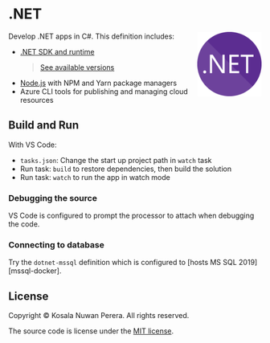 # .NET
[<img align="right" alt=".NET C-sharp" width="128rem" src="https://raw.githubusercontent.com/github/explore/93d8a67084f94b2a444e510199a6e7622e5b09a3/topics/dotnet/dotnet.png" />][dotnet-resources]

Develop .NET apps in C#. This definition includes:
- [.NET SDK and runtime][dotnet-compatibility]
  > [See available versions][dotnet-tags]
- [Node.js][nodejs-docs] with NPM and Yarn package managers
- Azure CLI tools for publishing and managing cloud resources

## Build and Run
With VS Code:
- `tasks.json`: Change the start up project path in `watch` task
- Run task: `build` to restore dependencies, then build the solution
- Run task: `watch` to run the app in watch mode

### Debugging the source
VS Code is configured to prompt the processor to attach when debugging the code.

### Connecting to database
Try the `dotnet-mssql` definition which is configured to [hosts MS SQL 2019][mssql-docker].

## License
Copyright :copyright: Kosala Nuwan Perera. All rights reserved.

The source code is license under the [MIT license][lic].

[dotnet-resources]: https://youtu.be/o-esVzL3YLI
[dotnet-compatibility]: https://docs.microsoft.com/en-us/dotnet/core/compatibility/5.0
[dotnet-tags]: https://mcr.microsoft.com/v2/dotnet/sdk/tags/list
[nodejs-docs]: https://
[devcontainers-requirements]: https://github.com/kosalanuwan/devcontainers/#readme
[vscode-remote-try-search-query]: https://github.com/search?o=desc&q=vscode-remote-try-&s=updated&type=repositories
[lic]: ../LICENSE
